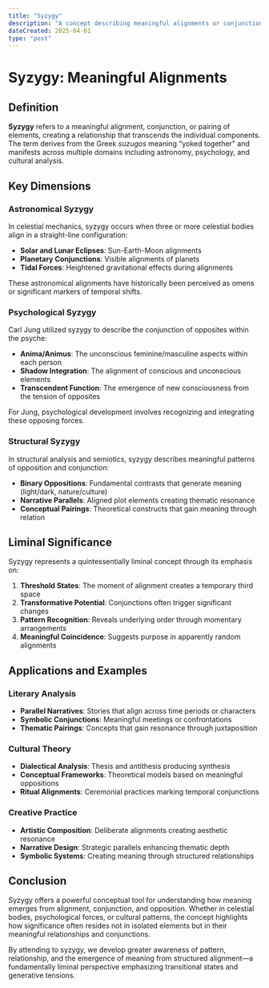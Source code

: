 ```yaml
---
title: "Syzygy"
description: "A concept describing meaningful alignments or conjunctions of elements, often used in astronomy, psychology, and literary analysis."
dateCreated: 2025-04-01
type: "post"
---
```


# Syzygy: Meaningful Alignments

## Definition
**Syzygy** refers to a meaningful alignment, conjunction, or pairing of elements, creating a relationship that transcends the individual components. The term derives from the Greek *suzugos* meaning "yoked together" and manifests across multiple domains including astronomy, psychology, and cultural analysis.

## Key Dimensions

### Astronomical Syzygy
In celestial mechanics, syzygy occurs when three or more celestial bodies align in a straight-line configuration:
- **Solar and Lunar Eclipses**: Sun-Earth-Moon alignments
- **Planetary Conjunctions**: Visible alignments of planets
- **Tidal Forces**: Heightened gravitational effects during alignments

These astronomical alignments have historically been perceived as omens or significant markers of temporal shifts.

### Psychological Syzygy
Carl Jung utilized syzygy to describe the conjunction of opposites within the psyche:
- **Anima/Animus**: The unconscious feminine/masculine aspects within each person
- **Shadow Integration**: The alignment of conscious and unconscious elements
- **Transcendent Function**: The emergence of new consciousness from the tension of opposites

For Jung, psychological development involves recognizing and integrating these opposing forces.

### Structural Syzygy
In structural analysis and semiotics, syzygy describes meaningful patterns of opposition and conjunction:
- **Binary Oppositions**: Fundamental contrasts that generate meaning (light/dark, nature/culture)
- **Narrative Parallels**: Aligned plot elements creating thematic resonance
- **Conceptual Pairings**: Theoretical constructs that gain meaning through relation

## Liminal Significance

Syzygy represents a quintessentially liminal concept through its emphasis on:

1. **Threshold States**: The moment of alignment creates a temporary third space
2. **Transformative Potential**: Conjunctions often trigger significant changes
3. **Pattern Recognition**: Reveals underlying order through momentary arrangements
4. **Meaningful Coincidence**: Suggests purpose in apparently random alignments

## Applications and Examples

### Literary Analysis
- **Parallel Narratives**: Stories that align across time periods or characters
- **Symbolic Conjunctions**: Meaningful meetings or confrontations
- **Thematic Pairings**: Concepts that gain resonance through juxtaposition

### Cultural Theory
- **Dialectical Analysis**: Thesis and antithesis producing synthesis
- **Conceptual Frameworks**: Theoretical models based on meaningful oppositions
- **Ritual Alignments**: Ceremonial practices marking temporal conjunctions

### Creative Practice
- **Artistic Composition**: Deliberate alignments creating aesthetic resonance
- **Narrative Design**: Strategic parallels enhancing thematic depth
- **Symbolic Systems**: Creating meaning through structured relationships

## Conclusion

Syzygy offers a powerful conceptual tool for understanding how meaning emerges from alignment, conjunction, and opposition. Whether in celestial bodies, psychological forces, or cultural patterns, the concept highlights how significance often resides not in isolated elements but in their meaningful relationships and conjunctions.

By attending to syzygy, we develop greater awareness of pattern, relationship, and the emergence of meaning from structured alignment—a fundamentally liminal perspective emphasizing transitional states and generative tensions.
